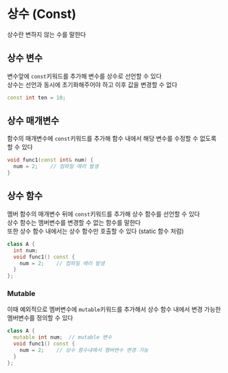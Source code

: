# 상수 (Const)
상수란 변하지 않는 수를 말한다

## 상수 변수
변수앞에 `const`키워드를 추가해 변수를 상수로 선언할 수 있다  
상수는 선언과 동시에 초기화해주어야 하고 이후 값을 변경할 수 없다
``` C++
const int ten = 10;
```

## 상수 매개변수
함수의 매개변수에 `const`키워드를 추가해 함수 내에서 해당 변수를 수정할 수 없도록 할 수 있다 
``` C++
void func1(const int& num) {
  num = 2;    // 컴파일 에러 발생
}
```
## 상수 함수
멤버 함수의 매개변수 뒤에 `const`키워드를 추가해 상수 함수를 선언할 수 있다  
상수 함수는 멤버변수를 변경할 수 없는 함수를 말한다  
또한 상수 함수 내에서는 상수 함수만 호출할 수 있다 (static 함수 처럼)
``` C++
class A {
  int num;
  void func1() const {
    num = 2;    // 컴파일 에러 발생
  }
};
```

### Mutable
이때 예외적으로 멤버변수에 `mutable`키워드를 추가해서 상수 함수 내에서 변경 가능한 멤버변수를 정의할 수 있다
``` C++
class A {
  mutable int num;  // mutable 변수
  void func1() const {
    num = 2;    // 상수 함수내에서 멤버변수 변경 가능
  }
};
```
